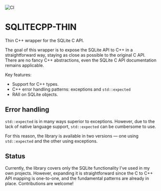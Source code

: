 ![CI](https://github.com/tamaskenez/sqlitecpp-thin/actions/workflows/build-and-test.yml/badge.svg)

# SQLITECPP-THIN

Thin C++ wrapper for the SQLite C API.

The goal of this wrapper is to expose the SQLite API to C++ in a straightforward way, staying as close as possible to the original C API. There are no fancy C++ abstractions, even the SQLite C API documentation remains applicable.

Key features:

- Support for C++ types.
- C++ error handling patterns: exceptions and `std::expected`
- RAII on SQLite objects.

## Error handling

`std::expected` is in many ways superior to exceptions. However, due to the lack of native language support, `std::expected` can be cumbersome to use.

For this reason, the library is available in two versions — one using `std::expected` and the other using exceptions.

## Status

Currently, the library covers only the SQLite functionality I’ve used in my own projects. However, expanding it is straightforward since the C to C++ API mapping is one-to-one, and the fundamental patterns are already in place. Contributions are welcome!
